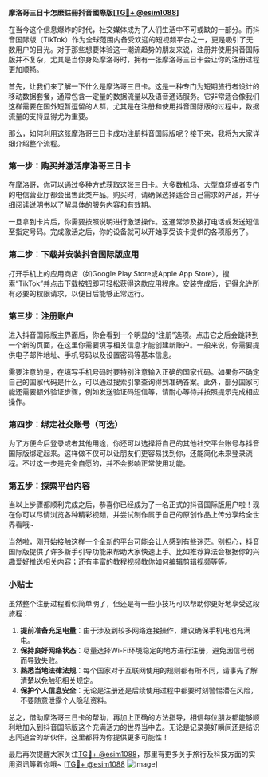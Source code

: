 **摩洛哥三日卡怎麽註冊抖音國際版[[TG💪+ @esim1088](https://t.me/s/esim1088)]**

在当今这个信息爆炸的时代，社交媒体成为了人们生活中不可或缺的一部分。而抖音国际版（TikTok）作为全球范围内备受欢迎的短视频平台之一，更是吸引了无数用户的目光。对于那些想要体验这一潮流趋势的朋友来说，注册并使用抖音国际版并不复杂，尤其是当你身处摩洛哥时，拥有一张摩洛哥三日卡会让你的注册过程更加顺畅。

首先，让我们来了解一下什么是摩洛哥三日卡。这是一种专门为短期旅行者设计的移动数据套餐，通常包含一定量的数据流量以及语音通话服务。它非常适合像我们这样需要在国外短暂逗留的人群，尤其是在注册和使用抖音国际版的过程中，数据流量的支持显得尤为重要。

那么，如何利用这张摩洛哥三日卡成功注册抖音国际版呢？接下来，我将为大家详细介绍整个流程。

### 第一步：购买并激活摩洛哥三日卡

在摩洛哥，你可以通过多种方式获取这张三日卡。大多数机场、大型商场或者专门的电信营业厅都会出售此类产品。购买时，请确保选择适合自己需求的产品，并仔细阅读说明书以了解具体的服务内容和有效期。

一旦拿到卡片后，你需要按照说明进行激活操作。这通常涉及拨打电话或发送短信至指定号码。完成激活之后，你的设备就可以开始享受该卡提供的各项服务了。

### 第二步：下载并安装抖音国际版应用

打开手机上的应用商店（如Google Play Store或Apple App Store），搜索“TikTok”并点击下载按钮即可轻松获得这款应用程序。安装完成后，记得允许所有必要的权限请求，以便日后能够正常运行。

### 第三步：注册账户

进入抖音国际版主界面后，你会看到一个明显的“注册”选项。点击它之后会跳转到一个新的页面，在这里你需要填写相关信息才能创建新账户。一般来说，你需要提供电子邮件地址、手机号码以及设置密码等基本信息。

需要注意的是，在填写手机号码时要特别注意输入正确的国家代码。如果你不确定自己的国家代码是什么，可以通过搜索引擎查询得到准确答案。此外，部分国家可能还需要额外验证步骤，例如发送验证码短信等，请耐心等待并按照提示完成相应操作。

### 第四步：绑定社交账号（可选）

为了方便今后登录或者其他用途，你还可以选择将自己的其他社交平台账号与抖音国际版绑定起来。这样做不仅可以让朋友们更容易找到你，还能简化未来登录流程。不过这一步是完全自愿的，并不会影响正常使用功能。

### 第五步：探索平台内容

当以上步骤都顺利完成之后，恭喜你已经成为了一名正式的抖音国际版用户啦！现在你可以尽情浏览各种精彩视频，并尝试制作属于自己的原创作品上传分享给全世界看哦~

当然啦，刚开始接触这样一个全新的平台可能会让人感到有些迷茫。别担心，抖音国际版提供了许多新手引导功能来帮助大家快速上手。比如推荐算法会根据你的兴趣爱好推送相关内容；还有丰富的教程视频教你如何编辑剪辑视频等等。

### 小贴士

虽然整个注册过程看似简单明了，但还是有一些小技巧可以帮助你更好地享受这段旅程：

1. **提前准备充足电量**：由于涉及到较多网络连接操作，建议确保手机电池充满电。
2. **保持良好网络状态**：尽量选择Wi-Fi环境稳定的地方进行注册，避免因信号弱而导致失败。
3. **熟悉当地法律法规**：每个国家对于互联网使用的规则都有所不同，请事先了解清楚以免触犯相关规定。
4. **保护个人信息安全**：无论是注册还是后续使用过程中都要时刻警惕潜在风险，不要随意泄露个人隐私资料。

总之，借助摩洛哥三日卡的帮助，再加上正确的方法指导，相信每位朋友都能够顺利地加入到抖音国际版这个充满活力的世界当中去。无论是记录美好瞬间还是结识志同道合的新伙伴，这里都将为你提供更多可能性！

最后再次提醒大家关注[TG💪+ @esim1088](https://t.me/s/esim1088)，那里有更多关于旅行及科技方面的实用资讯等着你哦~ [[TG💪+ @esim1088](https://t.me/s/esim1088) ![Image](https://i.postimg.cc/4NQfJmqS/Snipaste-2025-05-13-00-14-12.png)]